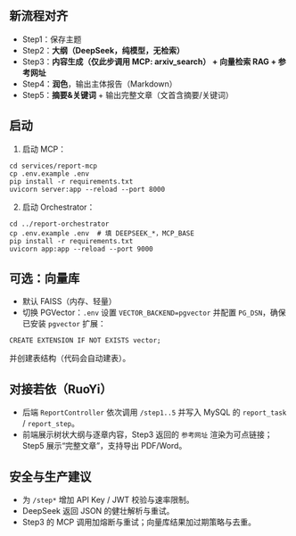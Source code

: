 ## 新流程对齐
- Step1：保存主题
- Step2：**大纲（DeepSeek，纯模型，无检索）**
- Step3：**内容生成（仅此步调用 MCP: arxiv_search） + 向量检索 RAG + 参考网址**
- Step4：**润色**，输出主体报告（Markdown）
- Step5：**摘要&关键词** + 输出完整文章（文首含摘要/关键词）

## 启动
1) 启动 MCP：
```
cd services/report-mcp
cp .env.example .env
pip install -r requirements.txt
uvicorn server:app --reload --port 8000
```
2) 启动 Orchestrator：
```
cd ../report-orchestrator
cp .env.example .env  # 填 DEEPSEEK_*，MCP_BASE
pip install -r requirements.txt
uvicorn app:app --reload --port 9000
```

## 可选：向量库
- 默认 FAISS（内存、轻量）
- 切换 PGVector：`.env` 设置 `VECTOR_BACKEND=pgvector` 并配置 `PG_DSN`，确保已安装 `pgvector` 扩展：
```
CREATE EXTENSION IF NOT EXISTS vector;
```
并创建表结构（代码会自动建表）。

## 对接若依（RuoYi）
- 后端 `ReportController` 依次调用 `/step1..5` 并写入 MySQL 的 `report_task` / `report_step`。
- 前端展示树状大纲与逐章内容，Step3 返回的 `参考网址` 渲染为可点链接；Step5 展示“完整文章”，支持导出 PDF/Word。

## 安全与生产建议
- 为 `/step*` 增加 API Key / JWT 校验与速率限制。
- DeepSeek 返回 JSON 的健壮解析与重试。
- Step3 的 MCP 调用加熔断与重试；向量库结果加过期策略与去重。
